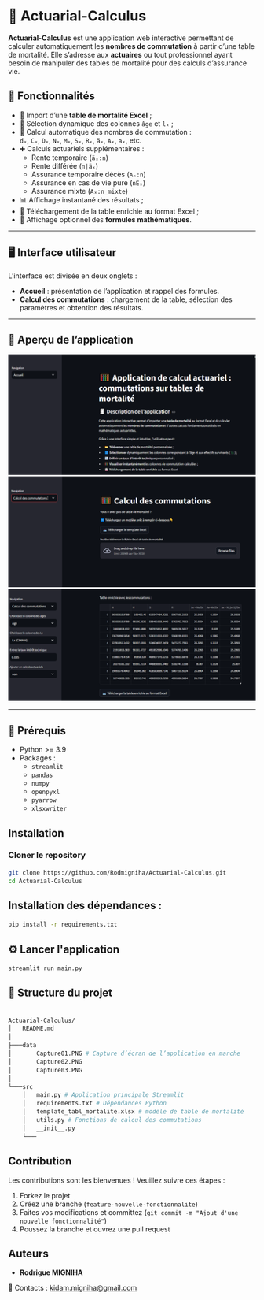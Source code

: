 # 🧮 Actuarial-Calculus

**Actuarial-Calculus** est une application web interactive permettant de calculer automatiquement les **nombres de commutation** à partir d’une table de mortalité. Elle s’adresse aux **actuaires** ou tout professionnel ayant besoin de manipuler des tables de mortalité pour des calculs d’assurance vie.

## 🚀 Fonctionnalités

- 📂 Import d’une **table de mortalité Excel** ;
- 🔢 Sélection dynamique des colonnes `âge` et `lₓ` ;
- 🧮 Calcul automatique des nombres de commutation :  
  `dₓ`, `Cₓ`, `Dₓ`, `Nₓ`, `Mₓ`, `Sₓ`, `Rₓ`, `äₓ`, `Aₓ`, `aₓ`, etc.
- ➕ Calculs actuariels supplémentaires :
  - Rente temporaire (`äₓ:n`)
  - Rente différée (`n|äₓ`)
  - Assurance temporaire décès (`Aₓ:n`)
  - Assurance en cas de vie pure (`nEₓ`)
  - Assurance mixte (`Aₓ:n_mixte`)
- 📊 Affichage instantané des résultats ;
- 💾 Téléchargement de la table enrichie au format Excel ;
- 📖 Affichage optionnel des **formules mathématiques**.

---

## 🖥️ Interface utilisateur

L’interface est divisée en deux onglets :
- **Accueil** : présentation de l’application et rappel des formules.
- **Calcul des commutations** : chargement de la table, sélection des paramètres et obtention des résultats.

---

## 📸 Aperçu de l’application

![screenshot](https://github.com/Rodmigniha/Actuarial-Calculus/blob/main/data/Capture01.PNG)
![screenshot](https://github.com/Rodmigniha/Actuarial-Calculus/blob/main/data/Capture02.PNG) 
![screenshot](https://github.com/Rodmigniha/Actuarial-Calculus/blob/main/data/Capture03.PNG)

---

## 🧰 Prérequis

- Python >= 3.9
- Packages :
  - `streamlit`
  - `pandas`
  - `numpy`
  - `openpyxl`
  - `pyarrow`
  - `xlsxwriter`

## Installation

###  Cloner le repository

```bash
git clone https://github.com/Rodmigniha/Actuarial-Calculus.git
cd Actuarial-Calculus
```
## Installation des dépendances :
```bash
pip install -r requirements.txt
```
## ⚙️ Lancer l'application

```bash
streamlit run main.py
```
## 📁 Structure du projet
```bash

Actuarial-Calculus/
│   README.md
│
├───data
│       Capture01.PNG # Capture d’écran de l’application en marche
│       Capture02.PNG
│       Capture03.PNG
│
└───src
    │   main.py # Application principale Streamlit
    │   requirements.txt # Dépendances Python
    │   template_tabl_mortalite.xlsx # modèle de table de mortalité
    │   utils.py # Fonctions de calcul des commutations
    │   __init__.py
    └───
```
## Contribution

Les contributions sont les bienvenues ! Veuillez suivre ces étapes :

1. Forkez le projet
2. Créez une branche (`feature-nouvelle-fonctionnalite`)
3. Faites vos modifications et committez (`git commit -m "Ajout d'une nouvelle fonctionnalité"`)
4. Poussez la branche et ouvrez une pull request

## Auteurs

- **Rodrigue MIGNIHA** 

📧 Contacts : kidam.migniha@gmail.com